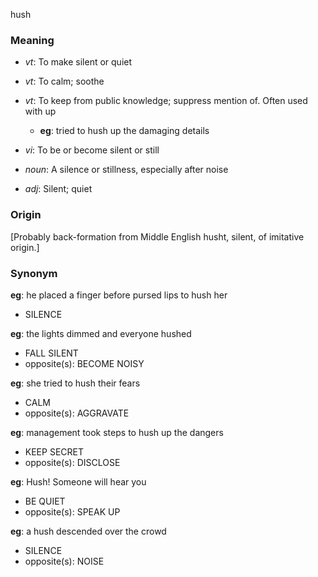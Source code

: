 hush
### Meaning
+ _vt_: To make silent or quiet
+ _vt_: To calm; soothe
+ _vt_: To keep from public knowledge; suppress mention of. Often used with up
    + __eg__: tried to hush up the damaging details
+ _vi_: To be or become silent or still

+ _noun_: A silence or stillness, especially after noise

+ _adj_: Silent; quiet

### Origin

[Probably back-formation from Middle English husht, silent, of imitative origin.]

### Synonym

__eg__: he placed a finger before pursed lips to hush her

+ SILENCE

__eg__: the lights dimmed and everyone hushed

+ FALL SILENT
+ opposite(s): BECOME NOISY

__eg__: she tried to hush their fears

+ CALM
+ opposite(s): AGGRAVATE

__eg__: management took steps to hush up the dangers

+ KEEP SECRET
+ opposite(s): DISCLOSE

__eg__: Hush! Someone will hear you

+ BE QUIET
+ opposite(s): SPEAK UP

__eg__: a hush descended over the crowd

+ SILENCE
+ opposite(s): NOISE


